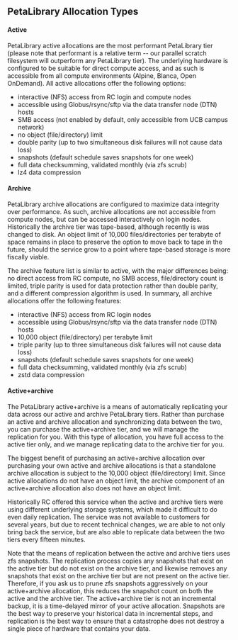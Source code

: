 ## PetaLibrary Allocation Types

#### Active

PetaLibrary active allocations are the most performant PetaLibrary tier
(please note that performant is a relative term -- our parallel scratch
filesystem will outperform any PetaLibrary tier). The underlying hardware
is configured to be suitable for direct compute access, and as such is
accessible from all compute environments (Alpine, Blanca, Open OnDemand). All active allocations offer the following options:

 - interactive (NFS) access from RC login and compute nodes
 - accessible using Globus/rsync/sftp via the data transfer node (DTN) hosts
 - SMB access (not enabled by default, only accessible from UCB campus network)
 - no object (file/directory) limit
 - double parity (up to two simultaneous disk failures will not cause data loss)
 - snapshots (default schedule saves snapshots for one week)
 - full data checksumming, validated monthly (via zfs scrub)
 - lz4 data compression

#### Archive

PetaLibrary archive allocations are configured to maximize data integrity
over performance. As such, archive allocations are not accessible
from compute nodes, but can be accessed interactively on login
nodes. Historically the archive tier was tape-based, although recently
is was changed to disk. An object limit of 10,000 files/directories per
terabyte of space remains in place to preserve the option to move back
to tape in the future, should the service grow to a point where tape-based storage is more 
fiscally viable.

The archive feature list is similar to active, with the major differences
being: no direct access from RC compute, no SMB access, file/directory
count is limited, triple parity is used for data protection rather than
double parity, and a different compression algorithm is used. In summary, all archive allocations offer the following features:

 - interactive (NFS) access from RC login nodes
 - accessible using Globus/rsync/sftp via the data transfer node (DTN) hosts
 - 10,000 object (file/directory) per terabyte limit
 - triple parity (up to three simultaneous disk failures will not cause data loss)
 - snapshots (default schedule saves snapshots for one week)
 - full data checksumming, validated monthly (via zfs scrub)
 - zstd data compression

#### Active+archive

The PetaLibrary active+archive is a means of automatically replicating
your data across our active and archive PetaLibrary tiers. Rather than
purchase an active and archive allocation and synchronizing data between
the two, you can purchase the active+archive tier, and we will manage
the replication for you. With this type of allocation, you have full
access to the active tier only, and we manage replicating data to the
archive tier for you.

The biggest benefit of purchasing an active+archive allocation over
purchasing your own active and archive allocations is that a standalone
archive allocation is subject to the 10,000 object (file/directory)
limit. Since active allocations do not have an object limit, the archive
component of an active+archive allocation also does not have an object
limit.

Historically RC offered this service when the active and archive tiers
were using different underlying storage systems, which made it difficult
to do even daily replication. The service was not available to customers
for several years, but due to recent technical changes, we are able to
not only bring back the service, but are also able to replicate data
between the two tiers every fifteen minutes.

Note that the means of replication between the active and archive
tiers uses zfs snapshots. The replication process copies any snapshots
that exist on the active tier but do not exist on the archive tier,
and likewise removes any snapshots that exist on the archive tier but
are not present on the active tier. Therefore, if you ask us to prune
zfs snapshots aggressively on your active+archive allocation, this
reduces the snapshot count on both the active and the archive tier. The
active+archive tier is not an incremental backup, it is a time-delayed
mirror of your active allocation. Snapshots are the best way to preserve
your historical data in incremental steps, and replication is the best
way to ensure that a catastrophe does not destroy a single piece of
hardware that contains your data.
